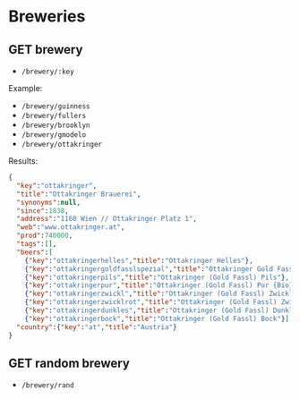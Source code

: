 # Breweries

## GET brewery

- `/brewery/:key`

Example:

- `/brewery/guinness`
- `/brewery/fullers`
- `/brewery/brooklyn`
- `/brewery/gmodelo`
- `/brewery/ottakringer`

Results:

```json
{
  "key":"ottakringer",
  "title":"Ottakringer Brauerei",
  "synonyms":null,
  "since":1838,
  "address":"1160 Wien // Ottakringer Platz 1",
  "web":"www.ottakringer.at",
  "prod":740000,
  "tags":[],
  "beers":[
    {"key":"ottakringerhelles","title":"Ottakringer Helles"},
    {"key":"ottakringergoldfasslspezial","title":"Ottakringer Gold Fassl Spezial"},
    {"key":"ottakringerpils","title":"Ottakringer (Gold Fassl) Pils"},
    {"key":"ottakringerpur","title":"Ottakringer (Gold Fassl) Pur {Bio}"},
    {"key":"ottakringerzwickl","title":"Ottakringer (Gold Fassl) Zwickl"},
    {"key":"ottakringerzwicklrot","title":"Ottakringer (Gold Fassl) Zwickl Rot"},
    {"key":"ottakringerdunkles","title":"Ottakringer (Gold Fassl) Dunkles"},
    {"key":"ottakringerbock","title":"Ottakringer (Gold Fassl) Bock"}],
  "country":{"key":"at","title":"Austria"}
}
```

## GET random brewery

- `/brewery/rand`

